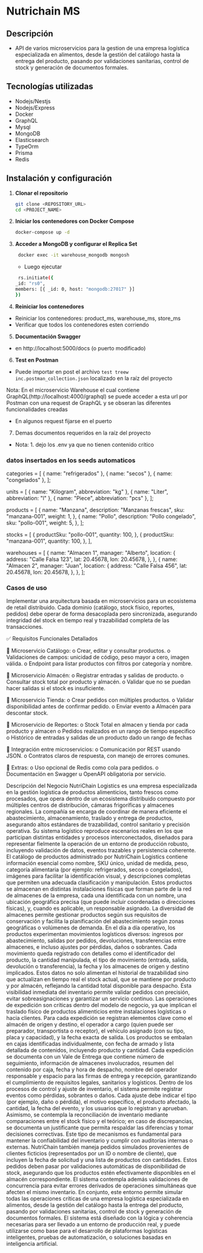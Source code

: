 # Nutrichain MS

## Descripción

- API de varios microservicios para la gestion de una empresa logística especializada en alimentos, desde la gestión del catálogo hasta la entrega del producto, pasando por validaciones sanitarias, control de stock y generación de documentos formales.

## Tecnologías utilizadas

- Nodejs/Nestjs
- Nodejs/Express
- Docker
- GraphQL
- Mysql
- MongoDB
- Elasticsearch
- TypeOrm
- Prisma
- Redis

## Instalación y configuración

1. **Clonar el repositorio**

   ```bash
   git clone <REPOSITORY_URL>
   cd <PROJECT_NAME>

   ```

2. **Iniciar los contenedores con Docker Compose**

   ```bash
   docker-compose up -d

   ```

3. **Acceder a MongoDB y configurar el Replica Set**

   ```bash
    docker exec -it warehouse_mongodb mongosh
   ```

   - Luego ejecutar

   ```bash
    rs.initiate({
   _id: "rs0",
   members: [{ _id: 0, host: "mongodb:27017" }]
   })
   ```

4. **Reiniciar los contenedores**

- Reiniciar los contenedores: product_ms, warehouse_ms, store_ms
- Verificar que todos los contenedores esten corriendo

5. **Documentación Swagger**

- en http://localhost:5000/docs (o puerto modificado)

6. **Test en Postman**

- Puede importar en post el archivo `test treew inc.postman_collection.json` localizado en la raíz del proyecto

Nota: En el microservicio Warehouse el cual contiene GraphQL(http://localhost:4000/graphql) se puede acceder a esta url por Postman con una request de GraphQL y se obseran las diferentes funcionalidades creadas

- En algunos request fijarse en el puerto

7. Demas documentos requeridos en la raíz del proyecto

- Nota: 1. dejo los .env ya que no tienen contenido crítico 
     


### datos insertados en los seeds automaticos

categories = [
{ name: "refrigerados" },
{ name: "secos" },
{ name: "congelados" },
];

units = [
{ name: "Kilogram", abbreviation: "kg" },
{ name: "Liter", abbreviation: "l" },
{ name: "Piece", abbreviation: "pcs" },
];

products = [
{
name: "Manzana",
description: "Manzanas frescas",
sku: "manzana-001",
weight: 1,
},
{
name: "Pollo",
description: "Pollo congelado",
sku: "pollo-001",
weight: 5,
},
];

stocks = [
{
productSku: "pollo-001",
quantity: 100,
},
{
productSku: "manzana-001",
quantity: 100,
},
],

warehouses = [
{
name: "Almacen 1",
manager: "Alberto",
location: {
address: "Calle Falsa 123",
lat: 20.45678,
lon: 20.45678,
},
},
{
name: "Almacen 2",
manager: "Juan",
location: {
address: "Calle Falsa 456",
lat: 20.45678,
lon: 20.45678,
},
},
];

### Casos de uso

Implementar una arquitectura basada en microservicios para un ecosistema de
retail distribuido. Cada dominio (catálogo, stock físico, reportes, pedidos) debe
operar de forma desacoplada pero sincronizada, asegurando integridad del stock
en tiempo real y trazabilidad completa de las transacciones.

✅ Requisitos Funcionales Detallados

 Microservicio Catálogo:
o Crear, editar y consultar productos.
o Validaciones de campos: unicidad de código, peso mayor a cero,
imagen válida.
o Endpoint para listar productos con filtros por categoría y nombre.

 Microservicio Almacén:
o Registrar entradas y salidas de producto.
o Consultar stock total por producto y almacén.
o Validar que no se puedan hacer salidas si el stock es insuficiente.

 Microservicio Tienda:
o Crear pedidos con múltiples productos.
o Validar disponibilidad antes de confirmar pedido.
o Enviar evento a Almacén para descontar stock.

 Microservicio de Reportes:
o Stock Total en almacen y tienda por cada producto y almacen
o Pedidos realizados en un rango de tiempo especifico
o Histórico de entradas y salidas de un producto dado un rango de
fechas

 Integración entre microservicios:
o Comunicación por REST usando JSON.
o Contratos claros de respuesta, con manejo de errores comunes.

 Extras:
o Uso opcional de Redis como cola para pedidos.
o Documentación en Swagger u OpenAPI obligatoria por servicio.

Descripción del Negocio
NutriChain Logistics es una empresa especializada en la gestión logística de
productos alimenticios, tanto frescos como procesados, que opera dentro de un
ecosistema distribuido compuesto por múltiples centros de distribución, cámaras
frigoríficas y almacenes regionales. La compañía se encarga de coordinar de
manera eficiente el abastecimiento, almacenamiento, traslado y entrega de
productos, asegurando altos estándares de trazabilidad, control sanitario y
precisión operativa. Su sistema logístico reproduce escenarios reales en los que
participan distintas entidades y procesos interconectados, diseñados para
representar fielmente la operación de un entorno de producción robusto,
incluyendo validación de datos, eventos trazables y persistencia coherente.
El catálogo de productos administrado por NutriChain Logistics contiene
información esencial como nombre, SKU único, unidad de medida, peso, categoría
alimentaria (por ejemplo: refrigerados, secos o congelados), imágenes para
facilitar la identificación visual, y descripciones completas que permiten una
adecuada clasificación y manipulación. Estos productos se almacenan en distintas
instalaciones físicas que forman parte de la red de almacenes de la empresa, cada
una identificada con un nombre, una ubicación geográfica precisa (que puede
incluir coordenadas o direcciones físicas), y, cuando es aplicable, un responsable
asignado. La diversidad de almacenes permite gestionar productos según sus
requisitos de conservación y facilita la planificación del abastecimiento según
zonas geográficas o volúmenes de demanda.
En el día a día operativo, los productos experimentan movimientos logísticos
diversos: ingresos por abastecimiento, salidas por pedidos, devoluciones,
transferencias entre almacenes, e incluso ajustes por pérdidas, daños o sobrantes.
Cada movimiento queda registrado con detalles como el identificador del
producto, la cantidad manipulada, el tipo de movimiento (entrada, salida,
devolución o transferencia), la fecha y los almacenes de origen y destino
implicados. Estos datos no solo alimentan el historial de trazabilidad sino que
actualizan en tiempo real el stock actual, que se mantiene por producto y por
almacén, reflejando la cantidad total disponible para despacho. Esta visibilidad
inmediata del inventario permite validar pedidos con precisión, evitar
sobreasignaciones y garantizar un servicio continuo.
Las operaciones de expedición son críticas dentro del modelo de negocio, ya que
implican el traslado físico de productos alimenticios entre instalaciones logísticas o
hacia clientes. Para cada expedición se registran elementos clave como el almacén
de origen y destino, el operador a cargo (quien puede ser preparador,
transportista o receptor), el vehículo asignado (con su tipo, placa y capacidad), y la
fecha exacta de salida. Los productos se embalan en cajas identificadas
individualmente, con fecha de armado y lista detallada de contenidos, incluyendo
producto y cantidad. Cada expedición se documenta con un Vale de Entrega que
contiene número de seguimiento, información de almacenes involucrados,
resumen del contenido por caja, fecha y hora de despacho, nombre del operador
responsable y espacio  para las firmas de entrega y recepción, garantizando el
cumplimiento de requisitos legales, sanitarios y logísticos.
Dentro de los procesos de control y ajuste de inventario, el sistema permite
registrar eventos como pérdidas, sobrantes o daños. Cada ajuste debe indicar el
tipo (por ejemplo, daño o pérdida), el motivo específico, el producto afectado, la
cantidad, la fecha del evento, y los usuarios que lo registran y aprueban.
Asimismo, se contempla la reconciliación de inventario mediante comparaciones
entre el stock físico y el teórico; en caso de discrepancias, se documenta un
justificante que permita respaldar las diferencias y tomar decisiones correctivas.
Este tipo de mecanismos es fundamental para mantener la confiabilidad del
inventario y cumplir con auditorías internas o externas.
NutriChain también maneja pedidos simulados provenientes de clientes ficticios
(representados por un ID o nombre de cliente), que incluyen la fecha de solicitud y
una lista de productos con cantidades. Estos pedidos deben pasar por validaciones
automáticas de disponibilidad de stock, asegurando que los productos estén
efectivamente disponibles en el almacén correspondiente. El sistema contempla
además validaciones de concurrencia para evitar errores derivados de operaciones
simultáneas que afecten el mismo inventario.
En conjunto, este entorno permite simular todas las operaciones críticas de una
empresa logística especializada en alimentos, desde la gestión del catálogo hasta
la entrega del producto, pasando por validaciones sanitarias, control de stock y
generación de documentos formales. El sistema está diseñado con la lógica y
coherencia necesarias para ser llevado a un entorno de producción real, y puede
utilizarse como base para el desarrollo de plataformas logísticas inteligentes,
pruebas de automatización, o soluciones basadas en inteligencia artificial.
